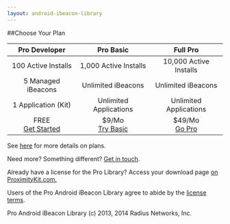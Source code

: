 ```yaml
---
layout: android-ibeacon-library
---
```


##Choose Your Plan

Pro Developer       | Pro Basic             | Full Pro
:------------------:|:---------------------:|:---------:
100 Active Installs | 1,000 Active Installs | 10,000 Active Installs
5 Managed iBeacons  | Unlimited iBeacons    | Unlimited iBeacons
1 Application (Kit) | Unlimited Applications| Unlimited Applications
FREE<br><a href='http://www.proximitykit.com/android-download' class='btn-rad-blue'>Get Started</a>         |$9/Mo<br><a href='https://account.radiusnetworks.com/orders/new?sku=7&source=proximitykit&plan=android-developer' class='btn-rad-blue'>Try Basic</a>             | $49/Mo<br><a href='https://account.radiusnetworks.com/orders/new?sku=8&source=proximitykit&plan=android-developer' class='btn-rad-blue'>Go Pro</a>

See [here](http://developer.radiusnetworks.com/proximitykit/license-faq.html) for more details on plans.

Need more? Something different? [Get in touch](http://www.radiusnetworks.com/support.html).

Already have a license for the Pro Library?  Access your download page [on ProximityKit.com.](http://www.proximitykit.com/android-download)

Users of the Pro Android iBeacon Library agree to abide by the 
[license terms](/proximitykit/proximity-kit-android-license.txt).

Pro Android iBeacon Library (c) 2013, 2014 Radius Networks, Inc.

